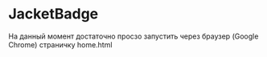 # JacketBadge
На данный момент достаточно просзо запустить через браузер (Google Chrome) страничку home.html 
